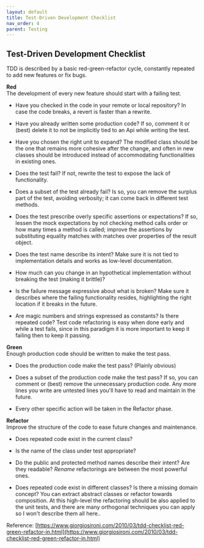 ```yaml
---
layout: default
title: Test-Driven Development Checklist
nav_order: 4
parent: Testing
---
```


Test-Driven Development Checklist
---------------------------------

TDD is described by a basic red-green-refactor cycle, constantly
repeated to add new features or fix bugs.

**Red**\
The development of every new feature should start with a failing test.

-   Have you checked in the code in your remote or local repository? In
 case the code breaks, a revert is faster than a rewrite.

-   Have you already written some production code? If so, comment it or
 (best) delete it to not be implicitly tied to an Api while writing
 the test.

-   Have you chosen the right unit to expand? The modified class should
 be the one that remains more cohesive after the change, and often
 in new classes should be introduced instead of accommodating
 functionalities in existing ones.

-   Does the test fail? If not, rewrite the test to expose the lack of
 functionality.

-   Does a subset of the test already fail? Is so, you can remove the
 surplus part of the test, avoiding verbosity; it can come back in
 different test methods.

-   Does the test prescribe overly specific assertions or expectations?
 If so, lessen the mock expectations by not checking method calls
 order or how many times a method is called; improve the assertions
 by substituting equality matches with matches over properties of
 the result object.

-   Does the test name describe its intent? Make sure it is not tied to
 implementation details and works as low-level documentation.

-   How much can you change in an hypothetical implementation without
 breaking the test (making it brittle)?

-   Is the failure message expressive about what is broken? Make sure it
 describes where the failing functionality resides, highlighting
 the right location if it breaks in the future.

-   Are magic numbers and strings expressed as constants? Is there
 repeated code? Test code refactoring is easy when done early and
 while a test fails, since in this paradigm it is more important to
 keep it failing then to keep it passing.

**Green**\
Enough production code should be written to make the test pass.

-   Does the production code make the test pass? (Plainly obvious)

-   Does a subset of the production code make the test pass? If so, you
 can comment or (best) remove the unnecessary production code. Any
 more lines you write are untested lines you\'ll have to read and
 maintain in the future.

-   Every other specific action will be taken in the Refactor phase.

**Refactor**\
Improve the structure of the code to ease future changes and
maintenance.

-   Does repeated code exist in the current class?

-   Is the name of the class under test appropriate?

-   Do the public and protected method names describe their intent? Are
 they readable? *Rename* refactorings are between the most powerful
 ones.

-   Does repeated code exist in different classes? Is there a missing
 domain concept? You can extract abstract classes or refactor
 towards composition. At this high-level the refactoring should be
 also applied to the unit tests, and there are many orthogonal
 techniques you can apply so I won\'t describe them all here..

Reference:
[https://www.giorgiosironi.com/2010/03/tdd-checklist-red-green-refactor-in.html](https://www.giorgiosironi.com/2010/03/tdd-checklist-red-green-refactor-in.html)
